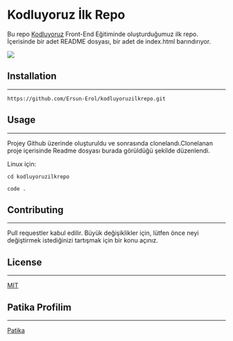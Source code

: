 # Kodluyoruz İlk Repo
Bu repo [Kodluyoruz](https://kodluyoruz.org/tr/kodluyoruz/) Front-End Eğitiminde oluşturduğumuz ilk repo. İçerisinde bir adet README dosyası, bir adet de index.html barındırıyor.  



![](https://www.upload.ee/image/14640291/Ads_z.png)

## Installation
---

`
https://github.com/Ersun-Erol/kodluyoruzilkrepo.git
` 

## Usage
---
Projey Github üzerinde oluşturuldu ve sonrasında clonelandı.Clonelanan proje içerisinde Readme dosyası burada görüldüğü şekilde düzenlendi.

Linux için:
```
cd kodluyoruzilkrepo

code .
```
>

## Contributing
---
Pull requestler kabul edilir. Büyük değişiklikler için, lütfen önce neyi değiştirmek istediğinizi tartışmak için bir konu açınız.
## License
---
[MIT](https://choosealicense.com/licenses/mit/)
## Patika Profilim
---
[Patika](https://app.patika.dev/ersun)